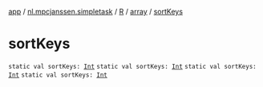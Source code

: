 [app](../../../index.md) / [nl.mpcjanssen.simpletask](../../index.md) / [R](../index.md) / [array](index.md) / [sortKeys](.)

# sortKeys

`static val sortKeys: `[`Int`](https://kotlinlang.org/api/latest/jvm/stdlib/kotlin/-int/index.html)
`static val sortKeys: `[`Int`](https://kotlinlang.org/api/latest/jvm/stdlib/kotlin/-int/index.html)
`static val sortKeys: `[`Int`](https://kotlinlang.org/api/latest/jvm/stdlib/kotlin/-int/index.html)
`static val sortKeys: `[`Int`](https://kotlinlang.org/api/latest/jvm/stdlib/kotlin/-int/index.html)